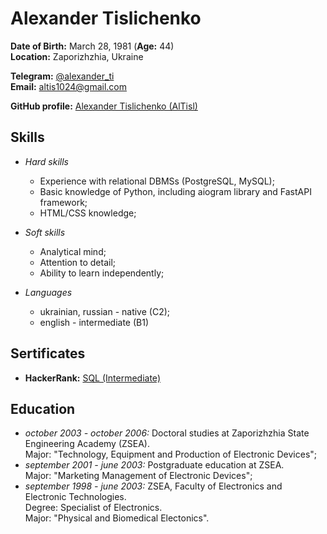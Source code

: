 # Alexander Tislichenko
**Date of Birth:** March 28, 1981 (**Age:** 44)  
**Location:** Zaporizhzhia, Ukraine

**Telegram:** [@alexander_ti](https://t.me/alexander_ti)  
**Email:** <altis1024@gmail.com>

**GitHub profile:** [Alexander Tislichenko (AlTisl)](https://github.com/AlTisl)

## Skills

- *Hard skills*
  - Experience with relational DBMSs  (PostgreSQL, MySQL);
  - Basic knowledge of Python, including aiogram library and FastAPI framework;
  - HTML/CSS knowledge;

- *Soft skills*
  - Analytical mind;
  - Attention to detail;
  - Ability to learn independently;

 - *Languages*
   - ukrainian, russian - native (C2);
   - english - intermediate (B1)

## Sertificates

- **HackerRank:** [SQL (Intermediate)](https://www.hackerrank.com/certificates/f798954e16da)

 ## Education
 
 - *october 2003 - october 2006:* Doctoral studies at Zaporizhzhia State Engineering Academy (ZSEA).  
Major: "Technology, Equipment and Production of Electronic Devices";
 - *september 2001 - june 2003:* Postgraduate education at ZSEA.  
Major: "Marketing Management of Electronic Devices";
 - *september 1998 - june 2003:* ZSEA, Faculty of Electronics and Electronic Technologies.  
Degree: Specialist of Electronics.  
Major: "Physical and Biomedical Electonics".
